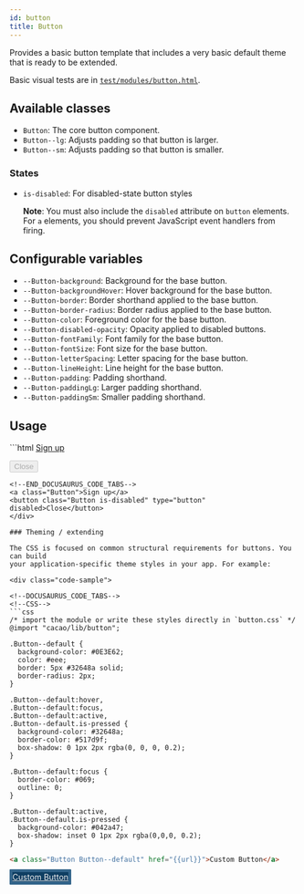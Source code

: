 ```yaml
---
id: button
title: Button
---
```


Provides a basic button template that includes a very basic default theme that
is ready to be extended.

Basic visual tests are in [`test/modules/button.html`](http://aptuitiv.github.io/cacao/test/modules/button.html).


## Available classes

* `Button`: The core button component.
* `Button--lg`: Adjusts padding so that button is larger.
* `Button--sm`: Adjusts padding so that button is smaller.

### States

* `is-disabled`: For disabled-state button styles 
  
  **Note**: You must also include the `disabled` attribute on `button` 
  elements. For `a` elements, you should prevent JavaScript event handlers 
  from firing.


## Configurable variables

* `--Button-background`: Background for the base button.
* `--Button-backgroundHover`: Hover background for the base button.
* `--Button-border`: Border shorthand applied to the base button.
* `--Button-border-radius`: Border radius applied to the base button.
* `--Button-color`: Foreground color for the base button.
* `--Button-disabled-opacity`: Opacity applied to disabled buttons.
* `--Button-fontFamily`: Font family for the base button.
* `--Button-fontSize`: Font size for the base button.
* `--Button-letterSpacing`: Letter spacing for the base button.
* `--Button-lineHeight`: Line height for the base button.
* `--Button-padding`: Padding shorthand.
* `--Button-paddingLg`: Larger padding shorthand.
* `--Button-paddingSm`: Smaller padding shorthand.


## Usage

<div class="code-sample">
<!--DOCUSAURUS_CODE_TABS-->
<!--HTML-->
```html
<a class="Button" href="{{url}}">Sign up</a>

<button class="Button is-disabled" type="button" disabled>Close</button>
```
<!--END_DOCUSAURUS_CODE_TABS-->
<a class="Button">Sign up</a>
<button class="Button is-disabled" type="button" disabled>Close</button>
</div>

### Theming / extending

The CSS is focused on common structural requirements for buttons. You can build
your application-specific theme styles in your app. For example:

<div class="code-sample">

<!--DOCUSAURUS_CODE_TABS-->
<!--CSS-->
```css
/* import the module or write these styles directly in `button.css` */
@import "cacao/lib/button";

.Button--default {
  background-color: #0E3E62;
  color: #eee;
  border: 5px #32648a solid;
  border-radius: 2px;
}

.Button--default:hover,
.Button--default:focus,
.Button--default:active,
.Button--default.is-pressed {
  background-color: #32648a;
  border-color: #517d9f;
  box-shadow: 0 1px 2px rgba(0, 0, 0, 0.2);
}

.Button--default:focus {
  border-color: #069;
  outline: 0;
}

.Button--default:active,
.Button--default.is-pressed {
  background-color: #042a47;
  box-shadow: inset 0 1px 2px rgba(0,0,0, 0.2);
}
```
<!--HTML-->
```html
<a class="Button Button--default" href="{{url}}">Custom Button</a>
```
<!--END_DOCUSAURUS_CODE_TABS-->



<style>
.Button--default {
  background-color: #0E3E62;
  color: #eee;
  border: 5px #32648a solid;
  border-radius: 2px;
}
.Button--default:hover,
.Button--default:focus,
.Button--default:active,
.Button--default.is-pressed {
  background-color: #32648a;
  border-color: #517d9f;
  box-shadow: 0 1px 2px rgba(0, 0, 0, 0.2);
}
.Button--default:focus {
  border-color: #069;
  outline: 0;
}
.Button--default:active,
.Button--default.is-pressed {
  background-color: #042a47;
  box-shadow: inset 0 1px 2px rgba(0,0,0, 0.2);
}
</style>
<a class="Button Button--default" href="#theming-extending">Custom Button</a>